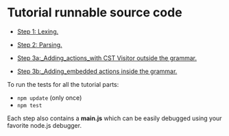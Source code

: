 # Tutorial runnable source code

* [Step 1: Lexing.](https://github.com/SAP/chevrotain/blob/master/docs/tutorial/src/step1_lexing.js)

* [Step 2: Parsing.](https://github.com/SAP/chevrotain/blob/master/docs/tutorial/src/step2_parsing.js)

* [Step 3a:_Adding_actions_with CST Visitor outside the grammar.](https://github.com/SAP/chevrotain/blob/master/docs/tutorial/src/step3a_actions_visitor.js)

* [Step 3b:_Adding_embedded actions inside the grammar.](https://github.com/SAP/chevrotain/blob/master/docs/tutorial/src/step3b_actions_embedded.js)


To run the tests for all the tutorial parts:
* ```npm update``` (only once)
* ```npm test```

Each step also contains a **main.js** which can be easily debugged
using your favorite node.js debugger. 
